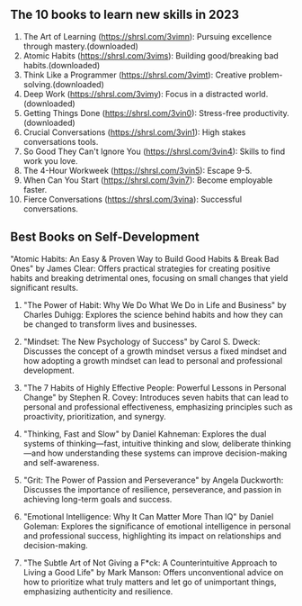 ## The 10 books to learn new skills in 2023

1. The Art of Learning (https://shrsl.com/3vimn): Pursuing excellence through mastery.(downloaded)
2. Atomic Habits (https://shrsl.com/3vims): Building good/breaking bad habits.(downloaded)
3. Think Like a Programmer (https://shrsl.com/3vimt): Creative problem-solving.(downloaded)
4. Deep Work (https://shrsl.com/3vimy): Focus in a distracted world.(downloaded)
5. Getting Things Done (https://shrsl.com/3vin0): Stress-free productivity.(downloaded)
6. Crucial Conversations (https://shrsl.com/3vin1): High stakes conversations tools.
7. So Good They Can't Ignore You (https://shrsl.com/3vin4): Skills to find work you love.
8. The 4-Hour Workweek (https://shrsl.com/3vin5): Escape 9-5.
9. When Can You Start (https://shrsl.com/3vin7): Become employable faster.
10. Fierce Conversations (https://shrsl.com/3vina): Successful conversations.

## Best Books on Self-Development

"Atomic Habits: An Easy & Proven Way to Build Good Habits & Break Bad Ones" by James Clear: Offers practical strategies for creating positive habits and breaking detrimental ones, focusing on small changes that yield significant results.

1. "The Power of Habit: Why We Do What We Do in Life and Business" by Charles Duhigg: Explores the science behind habits and how they can be changed to transform lives and businesses.

2. "Mindset: The New Psychology of Success" by Carol S. Dweck: Discusses the concept of a growth mindset versus a fixed mindset and how adopting a growth mindset can lead to personal and professional development.

3. "The 7 Habits of Highly Effective People: Powerful Lessons in Personal Change" by Stephen R. Covey: Introduces seven habits that can lead to personal and professional effectiveness, emphasizing principles such as proactivity, prioritization, and synergy.

4. "Thinking, Fast and Slow" by Daniel Kahneman: Explores the dual systems of thinking—fast, intuitive thinking and slow, deliberate thinking—and how understanding these systems can improve decision-making and self-awareness.

5. "Grit: The Power of Passion and Perseverance" by Angela Duckworth: Discusses the importance of resilience, perseverance, and passion in achieving long-term goals and success.

6. "Emotional Intelligence: Why It Can Matter More Than IQ" by Daniel Goleman: Explores the significance of emotional intelligence in personal and professional success, highlighting its impact on relationships and decision-making.

7. "The Subtle Art of Not Giving a F\*ck: A Counterintuitive Approach to Living a Good Life" by Mark Manson: Offers unconventional advice on how to prioritize what truly matters and let go of unimportant things, emphasizing authenticity and resilience.

